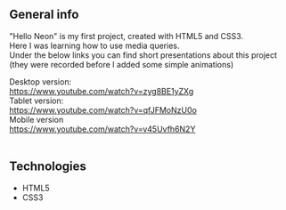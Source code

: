 <h2>General info</h2>

"Hello Neon" is my first project, created with HTML5 and CSS3. <br>
Here I was learning how to use media queries. <br>
Under the below links you can find short presentations about this project (they were recorded before I added some simple animations) <br>

Desktop version:<br>
https://www.youtube.com/watch?v=zyg8BE1yZXg <br>
Tablet version: <br>
https://www.youtube.com/watch?v=qfJFMoNzU0o <br>
Mobile version<br>
https://www.youtube.com/watch?v=v45Uvfh6N2Y<br><br>

<h2>Technologies</h2>
<ul>
  <li>HTML5</li>
  <li>CSS3</li><br>
  

